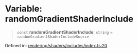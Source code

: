 # Variable: randomGradientShaderInclude

> `const` **randomGradientShaderInclude**: `string` = `randomGradientShaderIncludeSource`

Defined in: [rendering/shaders/includes/index.ts:20](https://github.com/Forge-Game-Engine/Forge/blob/04af294b0d108e7e60d1ae9f40eaa3ca76ca176a/src/rendering/shaders/includes/index.ts#L20)
